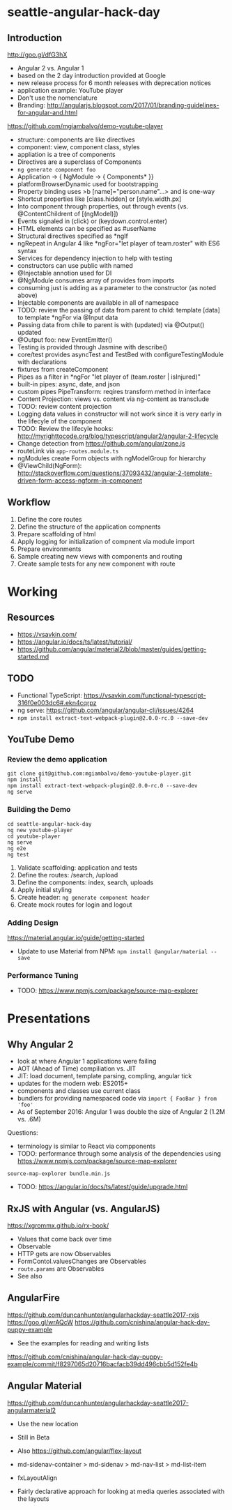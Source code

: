 # seattle-angular-hack-day

## Introduction 

http://goo.gl/dfG3hX

- Angular 2 vs. Angular 1
- based on the 2 day introduction provided at Google 
- new release process for 6 month releases with deprecation notices 
- application example: YouTube player 
- Don't use the nomenclature 
- Branding: http://angularjs.blogspot.com/2017/01/branding-guidelines-for-angular-and.html

https://github.com/mgiambalvo/demo-youtube-player

- structure: components are like directives 
- component: view, component class, styles 
- appliation is a tree of components 
- Directives are a superclass of Components 
- `ng generate component foo`
- Application -> { NgModule ->  { Components* }}
- platformBrowserDynamic used for bootstrapping 
- Property binding uses &gt;b [name]="person.name"...> and is one-way
- Shortcut properties like [class.hidden] or [style.width.px]
- Into component through properties, out through events (vs. @ContentChildrent of [(ngModel)])
- Events signaled in (click) or (keydown.control.enter)
- HTML elements can be specified as #userName 
- Structural directives specified as *ngIf 
- ngRepeat in Angular 4 like *ngFor="let player of team.roster" with ES6 syntax
- Services for dependency injection to help with testing
- constructors can use public with named 
- @Injectable annotion used for DI 
- @NgModule consumes array of provides from imports 
- consuming just is adding as a parameter to the constructor (as noted above)
- Injectable components are available in all of namespace 
- TODO: review the passing of data from parent to child: template [data] to template *ngFor via @Input data
- Passing data from chile to parent is with (updated) via @Output() updated
- @Output foo: new EventEmitter<FooEvent>()
- Testing is provided through Jasmine with describe()
- core/test provides asyncTest and TestBed with configureTestingModule with declarations
- fixtures from createComponent
- Pipes as a filter in *ngFor "let player of (team.roster | isInjured)"
- built-in pipes: async, date, and json
- custom pipes PipeTransform: reqires transform method in interface
- Content Projection: views vs. content via ng-content as transclude
- TODO: review content projection 
- Logging data values in constructor will not work since it is very early in the lifecyle of the component 
- TODO: Review the lifecyle hooks: http://myrighttocode.org/blog/typescript/angular2/angular-2-lifecycle
- Change detection from https://github.com/angular/zone.js
- routeLink via `app-routes.module.ts`
- ngModules create Form objects with ngModelGroup for hierarchy
- @ViewChild(NgForm): http://stackoverflow.com/questions/37093432/angular-2-template-driven-form-access-ngform-in-component

## Workflow

1. Define the core routes
2. Define the structure of the application compnents 
3. Prepare scaffolding of html
4. Apply logging for initialization of compnent via module import
5. Prepare environments 
6. Sample creating new views with components and routing
7. Create sample tests for any new component with route

# Working 

## Resources 

- https://vsavkin.com/
- https://angular.io/docs/ts/latest/tutorial/
- https://github.com/angular/material2/blob/master/guides/getting-started.md

## TODO 

- Functional TypeScript: https://vsavkin.com/functional-typescript-316f0e003dc6#.ekn4cqrpz
- ng serve: https://github.com/angular/angular-cli/issues/4264
- `npm install extract-text-webpack-plugin@2.0.0-rc.0 --save-dev`

## YouTube Demo

### Review the demo application 

```
git clone git@github.com:mgiambalvo/demo-youtube-player.git
npm install 
npm install extract-text-webpack-plugin@2.0.0-rc.0 --save-dev
ng serve 
```

### Building the Demo

```
cd seattle-angular-hack-day
ng new youtube-player
cd youtube-player
ng serve 
ng e2e
ng test 
```

1. Validate scaffolding: application and tests
2. Define the routes: /search, /upload
3. Define the components: index, search, uploads
4. Apply initial styling
5. Create header: `ng generate component header`
6. Create mock routes for login and logout

### Adding Design 

https://material.angular.io/guide/getting-started

- Update to use Material from NPM: `npm install @angular/material --save` 

### Performance Tuning 

- TODO: https://www.npmjs.com/package/source-map-explorer

# Presentations 

## Why Angular 2

- look at where Angular 1 applications were failing 
- AOT (Ahead of Time) compiliation vs. JIT 
- JIT: load document, template parsing, compling, angular tick 
- updates for the modern web: ES2015+ 
- components and classes use current class 
- bundlers for providing namespaced code via `import { FooBar } from 'foo'`
- As of September 2016: Angular 1 was double the size of Angular 2 (1.2M vs. .6M)

Questions: 

- terminology is similar to React via compponents 
- TODO: performance through some analysis of the dependencies using https://www.npmjs.com/package/source-map-explorer

```
source-map-explorer bundle.min.js
```

- TODO: https://angular.io/docs/ts/latest/guide/upgrade.html

## RxJS with Angular (vs. AngularJS)

https://xgrommx.github.io/rx-book/

- Values that come back over time 
- Observable
- HTTP gets are now Observables
- FormContol.valuesChanges are Observables 
- `route.params` are Observables 
- See also 

## AngularFire 

https://github.com/duncanhunter/angularhackday-seattle2017-rxjs
https://goo.gl/wrAQcW
https://github.com/cnishina/angular-hack-day-puppy-example

- See the examples for reading and writing lists 

https://github.com/cnishina/angular-hack-day-puppy-example/commit/f8297065d20716bacfacb39dd496cbb5d152fe4b

## Angular Material 

https://github.com/duncanhunter/angularhackday-seattle2017-angularmaterial2

- Use the new location 
- Still in Beta
- Also https://github.com/angular/flex-layout

- md-sidenav-container > md-sidenav > md-nav-list > md-list-item
- fxLayoutAlign
- Fairly declarative approach for looking at media queries associated with the layouts 
